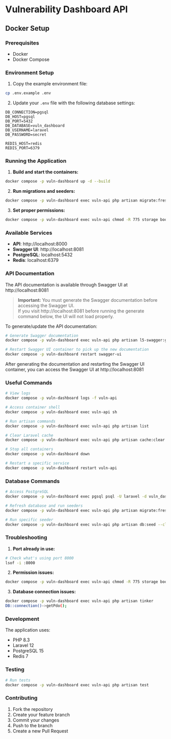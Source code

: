 # Vulnerability Dashboard API

## Docker Setup

### Prerequisites

-   Docker
-   Docker Compose

### Environment Setup

1. Copy the example environment file:

```bash
cp .env.example .env
```

2. Update your `.env` file with the following database settings:

```
DB_CONNECTION=pgsql
DB_HOST=pgsql
DB_PORT=5432
DB_DATABASE=vuln_dashboard
DB_USERNAME=laravel
DB_PASSWORD=secret

REDIS_HOST=redis
REDIS_PORT=6379
```

### Running the Application

1. **Build and start the containers:**

```bash
docker compose -p vuln-dashboard up -d --build
```

2. **Run migrations and seeders:**

```bash
docker compose -p vuln-dashboard exec vuln-api php artisan migrate:fresh --seed
```

3. **Set proper permissions:**

```bash
docker compose -p vuln-dashboard exec vuln-api chmod -R 775 storage bootstrap/cache
```

### Available Services

-   **API**: http://localhost:8000
-   **Swagger UI**: http://localhost:8081
-   **PostgreSQL**: localhost:5432
-   **Redis**: localhost:6379

### API Documentation

The API documentation is available through Swagger UI at http://localhost:8081

> **Important:** You must generate the Swagger documentation before accessing the Swagger UI.  
> If you visit http://localhost:8081 before running the generate command below, the UI will not load properly.

To generate/update the API documentation:

```bash
# Generate Swagger documentation
docker compose -p vuln-dashboard exec vuln-api php artisan l5-swagger:generate

# Restart Swagger UI container to pick up the new documentation
docker compose -p vuln-dashboard restart swagger-ui
```

After generating the documentation and restarting the Swagger UI container, you can access the Swagger UI at http://localhost:8081

### Useful Commands

```bash
# View logs
docker compose -p vuln-dashboard logs -f vuln-api

# Access container shell
docker compose -p vuln-dashboard exec vuln-api sh

# Run artisan commands
docker compose -p vuln-dashboard exec vuln-api php artisan list

# Clear Laravel cache
docker compose -p vuln-dashboard exec vuln-api php artisan cache:clear

# Stop all containers
docker compose -p vuln-dashboard down

# Restart a specific service
docker compose -p vuln-dashboard restart vuln-api
```

### Database Commands

```bash
# Access PostgreSQL
docker compose -p vuln-dashboard exec pgsql psql -U laravel -d vuln_dashboard

# Refresh database and run seeders
docker compose -p vuln-dashboard exec vuln-api php artisan migrate:fresh --seed

# Run specific seeder
docker compose -p vuln-dashboard exec vuln-api php artisan db:seed --class=SpecificSeeder
```

### Troubleshooting

1. **Port already in use:**

```bash
# Check what's using port 8000
lsof -i :8000
```

2. **Permission issues:**

```bash
docker compose -p vuln-dashboard exec vuln-api chmod -R 775 storage bootstrap/cache
```

3. **Database connection issues:**

```bash
docker compose -p vuln-dashboard exec vuln-api php artisan tinker
DB::connection()->getPdo();
```

### Development

The application uses:

-   PHP 8.3
-   Laravel 12
-   PostgreSQL 15
-   Redis 7

### Testing

```bash
# Run tests
docker compose -p vuln-dashboard exec vuln-api php artisan test
```

### Contributing

1. Fork the repository
2. Create your feature branch
3. Commit your changes
4. Push to the branch
5. Create a new Pull Request
